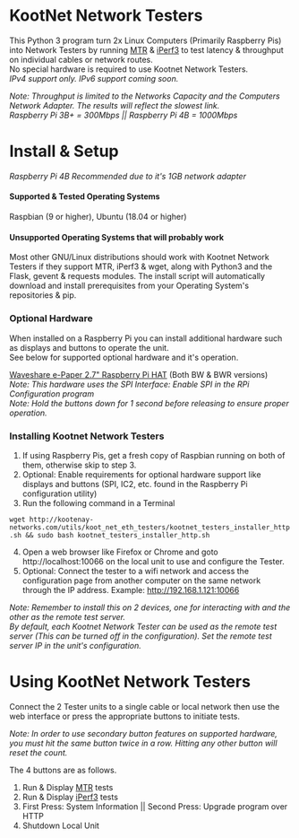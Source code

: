 # KootNet Network Testers
This Python 3 program turn 2x Linux Computers (Primarily Raspberry Pis) into Network Testers by running 
[MTR](https://www.bitwizard.nl/mtr/) & [iPerf3](https://iperf.fr/) 
to test latency & throughput on individual cables or network routes.  
No special hardware is required to use Kootnet Network Testers.  
_IPv4 support only.  IPv6 support coming soon._

_Note: Throughput is limited to the Networks Capacity and the Computers Network Adapter. The results will reflect the slowest link.  
Raspberry Pi 3B+ = 300Mbps || Raspberry Pi 4B = 1000Mbps_

Install & Setup
====================
_Raspberry Pi 4B Recommended due to it's 1GB network adapter_  
#### Supported & Tested Operating Systems
Raspbian (9 or higher), Ubuntu (18.04 or higher)  
#### Unsupported Operating Systems that will probably work
Most other GNU/Linux distributions should work with Kootnet Network Testers if they support 
MTR, iPerf3 & wget, along with Python3 and the Flask, gevent & requests modules.
The install script will automatically download and install prerequisites from your Operating System's repositories & pip.

### Optional Hardware
When installed on a Raspberry Pi you can install additional hardware such as displays and buttons to operate the unit.  
See below for supported optional hardware and it's operation.  

[Waveshare e-Paper 2.7" Raspberry Pi HAT](https://www.waveshare.com/wiki/2.7inch_e-Paper_HAT) (Both BW & BWR versions)  
_Note: This hardware uses the SPI Interface: Enable SPI in the RPi Configuration program_  
_Note: Hold the buttons down for 1 second before releasing to ensure proper operation._

### Installing Kootnet Network Testers
1. If using Raspberry Pis, get a fresh copy of Raspbian running on both of them, otherwise skip to step 3.
2. Optional: Enable requirements for optional hardware support like displays and buttons (SPI, IC2, etc. found in the Raspberry Pi configuration utility)
3. Run the following command in a Terminal

```wget http://kootenay-networks.com/utils/koot_net_eth_testers/kootnet_testers_installer_http.sh && sudo bash kootnet_testers_installer_http.sh```

4. Open a web browser like Firefox or Chrome and goto http://localhost:10066 on the local unit to use and configure the Tester.
5. Optional: Connect the tester to a wifi network and access the configuration page from another computer on the same network through the IP address. Example: http://192.168.1.121:10066

_Note: Remember to install this on 2 devices, one for interacting with and the other as the remote test server.  
By default, each Kootnet Network Tester can be used as the remote test server (This can be turned off in the configuration).
Set the remote test server IP in the unit's configuration._ 

Using KootNet Network Testers
====================
Connect the 2 Tester units to a single cable or local network then use the web interface or press the appropriate buttons to initiate tests.  

_Note: In order to use secondary button features on supported hardware, you must hit the same button twice in a row. 
Hitting any other button will reset the count._

The 4 buttons are as follows.
1. Run & Display [MTR](https://www.bitwizard.nl/mtr/) tests
2. Run & Display [iPerf3](https://iperf.fr/) tests
3. First Press: System Information || Second Press: Upgrade program over HTTP
4. Shutdown Local Unit

